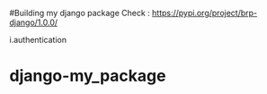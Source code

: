#Building my django package
Check : https://pypi.org/project/brp-django/1.0.0/

i.authentication 


# django-my_package

